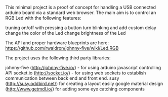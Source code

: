This minimal project is a proof of concept for handling a USB connected arduino board via a standard web browser.
The main aim is to control an RGB Led with the following features:

truning on/off with pressing a button
turn blinking and add custom delay
change the color of the Led
change brightness of the Led

The API and proper hardware blueprints are here: https://github.com/rwaldron/johnny-five/wiki/Led.RGB

The project uses the following third party libraries:

johnny-five (http://johnny-five.io/) - for using arduino javascript controlling API
socket.io (http://socket.io/) - for using web sockets to establish communication between back end and front end.
susy (http://susy.oddbird.net/) for creating a layout easily
google material design (http://www.getmdl.io/) for adding some eye catching components
